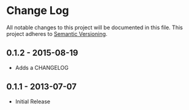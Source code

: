 # Change Log
All notable changes to this project will be documented in this file.
This project adheres to [Semantic Versioning](http://semver.org/).

## 0.1.2 - 2015-08-19
* Adds a CHANGELOG

## 0.1.1 - 2013-07-07
* Initial Release
